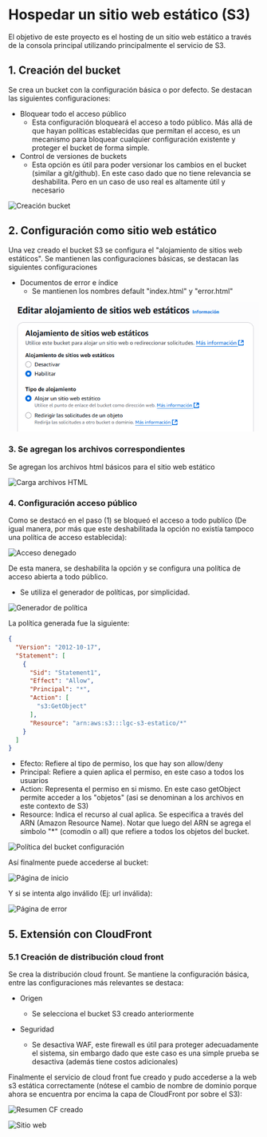 # Hospedar un sitio web estático (S3)
El objetivo de este proyecto es el hosting de un sitio web estático a través de la consola principal utilizando principalmente el servicio de S3.

## 1. Creación del bucket
Se crea un bucket con la configuración básica o por defecto. Se destacan las siguientes configuraciones:
- Bloquear todo el acceso público
  - Esta configuración bloqueará el acceso a todo público. Más allá de que hayan políticas establecidas que permitan el acceso, es un mecanismo para bloquear cualquier configuración existente y proteger el bucket de forma simple.
- Control de versiones de buckets
  - Esta opción es útil para poder versionar los cambios en el bucket (similar a git/github). En este caso dado que no tiene relevancia se deshabilita. Pero en un caso de uso real es altamente útil y necesario

![Creación bucket](images/S3-web/bucket-creacion.png)

## 2. Configuración como sitio web estático
Una vez creado el bucket S3 se configura el "alojamiento de sitios web estáticos". Se mantienen las configuraciones básicas, se destacan las siguientes configuraciones
- Documentos de error e índice
  - Se mantienen los nombres default "index.html" y "error.html"

![Configuración alojamiento web estático](images/S3-web/alojamiento-estático.png)

### 3. Se agregan los archivos correspondientes
Se agregan los archivos html básicos para el sitio web estático

![Carga archivos HTML](images/S3-web/carga-html.png)

### 4. Configuración acceso público
Como se destacó en el paso (1) se bloqueó el acceso a todo publíco (De igual manera, por más que este deshabilitada la opción no existía tampoco una política de acceso establecida):

![Acceso denegado](images/S3-web/acceso-denegado.png)

De esta manera, se deshabilita la opción y se configura una política de acceso abierta a todo público.
- Se utiliza el generador de políticas, por simplicidad.

![Generador de política](images/S3-web/generador-politica.png)

La política generada fue la siguiente:

```json
{
  "Version": "2012-10-17",
  "Statement": [
    {
      "Sid": "Statement1",
      "Effect": "Allow",
      "Principal": "*",
      "Action": [
        "s3:GetObject"
      ],
      "Resource": "arn:aws:s3:::lgc-s3-estatico/*"
    }
  ]
}
```
- Efecto: Refiere al tipo de permiso, los que hay son allow/deny
- Principal: Refiere a quien aplica el permiso, en este caso a todos los usuarios
- Action: Representa el permiso en si mismo. En este caso getObject permite acceder a los "objetos" (asi se denominan a los archivos en este contexto de S3)
- Resource: Indica el recurso al cual aplica. Se especifica a través del ARN (Amazon Resource Name). Notar que luego del ARN se agrega el símbolo "*" (comodín o all) que refiere a todos los objetos del bucket.

![Política del bucket configuración](images/S3-web/politica-bucket.png)

Así finalmente puede accederse al bucket:

![Página de inicio](images/S3-web/welcome-index.png)

Y si se intenta algo inválido (Ej: url inválida):

![Página de error](images/S3-web/error-html.png)

## 5. Extensión con CloudFront

### 5.1 Creación de distribución cloud front
Se crea la distribución cloud frount. Se mantiene la configuración básica, entre las configuraciones más relevantes se destaca:
- Origen
  - Se selecciona el bucket S3 creado anteriormente

- Seguridad
  - Se desactiva WAF, este firewall es útil para proteger adecuadamente el sistema, sin embargo dado que este caso es una simple prueba se desactiva (además tiene costos adicionales)

Finalmente el servicio de cloud front fue creado y pudo accederse a la web s3 estática correctamente (nótese el cambio de nombre de dominio porque ahora se encuentra por encima la capa de CloudFront por sobre el S3):

![Resumen CF creado](images/S3-web/cf-s3-estatico.png)

![Sitio web](images/S3-web/cf-s3-sitio-web.png)


